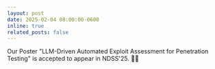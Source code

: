 ```yaml
---
layout: post
date: 2025-02-04 08:00:00-0600
inline: true
related_posts: false
---
```


Our Poster "LLM-Driven Automated Exploit Assessment for Penetration Testing" is accepted to appear in NDSS'25. :tada::tada:
